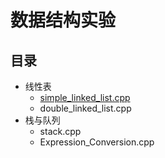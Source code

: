 # 数据结构实验
## 目录
* 线性表
  * [simple_linked_list.cpp](https://github.com/chenxin18307382228/The-Experiments-of-DataStructure/blob/master/%E7%BA%BF%E6%80%A7%E8%A1%A8/simple_linked_list.cpp)
  * double_linked_list.cpp
* 栈与队列
  * stack.cpp
  * Expression_Conversion.cpp

